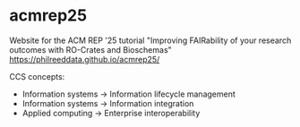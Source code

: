 # acmrep25
Website for the ACM REP '25 tutorial "Improving FAIRability of your research outcomes with RO-Crates and Bioschemas" https://philreeddata.github.io/acmrep25/


CCS concepts:

- Information systems → Information lifecycle management 
- Information systems → Information integration 
- Applied computing → Enterprise interoperability
